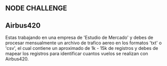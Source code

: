 ## NODE CHALLENGE ##

## Airbus420 ##

Estas trabajando en una empresa de 'Estudio de Mercado'
y debes de procesar mensualmente un archivo de trafico aereo
en los formatos 'txt' o 'csv', el cual contiene un aproximado de 1k - 15k de registros y debes de mapear los registros para identificar cuantos vuelos se realizan con 
Airbus420.

